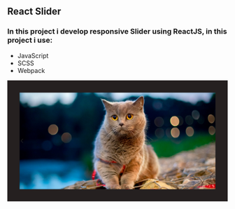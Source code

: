 ## React Slider
### In this project i develop responsive Slider using ReactJS, in this project i use:
 + JavaScript
 + SCSS
 + Webpack

![React Slider](/preview.png)
